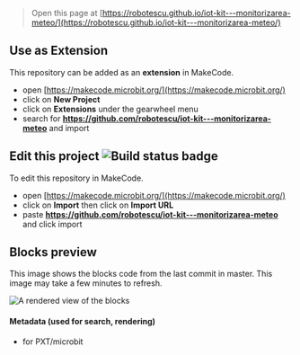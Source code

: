 
> Open this page at [https://robotescu.github.io/iot-kit---monitorizarea-meteo/](https://robotescu.github.io/iot-kit---monitorizarea-meteo/)

## Use as Extension

This repository can be added as an **extension** in MakeCode.

* open [https://makecode.microbit.org/](https://makecode.microbit.org/)
* click on **New Project**
* click on **Extensions** under the gearwheel menu
* search for **https://github.com/robotescu/iot-kit---monitorizarea-meteo** and import

## Edit this project ![Build status badge](https://github.com/robotescu/iot-kit---monitorizarea-meteo/workflows/MakeCode/badge.svg)

To edit this repository in MakeCode.

* open [https://makecode.microbit.org/](https://makecode.microbit.org/)
* click on **Import** then click on **Import URL**
* paste **https://github.com/robotescu/iot-kit---monitorizarea-meteo** and click import

## Blocks preview

This image shows the blocks code from the last commit in master.
This image may take a few minutes to refresh.

![A rendered view of the blocks](https://github.com/robotescu/iot-kit---monitorizarea-meteo/raw/master/.github/makecode/blocks.png)

#### Metadata (used for search, rendering)

* for PXT/microbit
<script src="https://makecode.com/gh-pages-embed.js"></script><script>makeCodeRender("{{ site.makecode.home_url }}", "{{ site.github.owner_name }}/{{ site.github.repository_name }}");</script>
